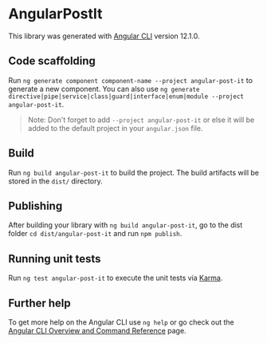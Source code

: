 # AngularPostIt

This library was generated with [Angular CLI](https://github.com/angular/angular-cli) version 12.1.0.

## Code scaffolding

Run `ng generate component component-name --project angular-post-it` to generate a new component. You can also use `ng generate directive|pipe|service|class|guard|interface|enum|module --project angular-post-it`.
> Note: Don't forget to add `--project angular-post-it` or else it will be added to the default project in your `angular.json` file. 

## Build

Run `ng build angular-post-it` to build the project. The build artifacts will be stored in the `dist/` directory.

## Publishing

After building your library with `ng build angular-post-it`, go to the dist folder `cd dist/angular-post-it` and run `npm publish`.

## Running unit tests

Run `ng test angular-post-it` to execute the unit tests via [Karma](https://karma-runner.github.io).

## Further help

To get more help on the Angular CLI use `ng help` or go check out the [Angular CLI Overview and Command Reference](https://angular.io/cli) page.
